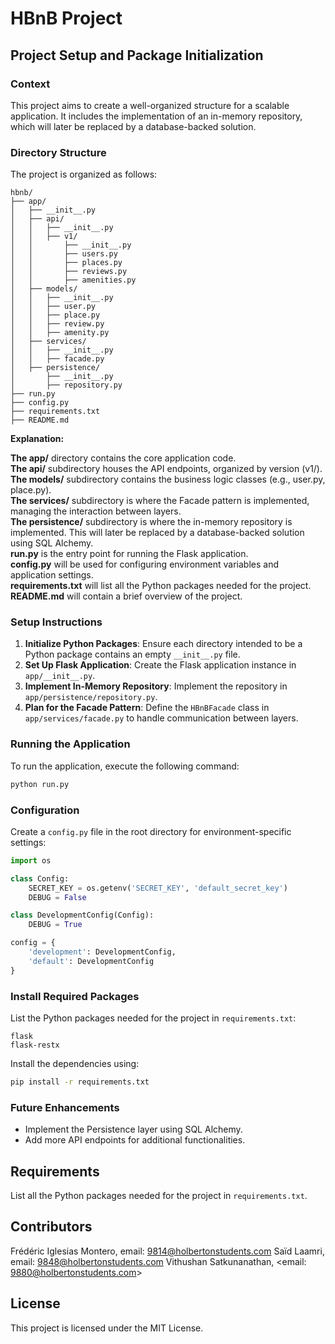 # HBnB Project

## Project Setup and Package Initialization

### Context
This project aims to create a well-organized structure for a scalable application. It includes the implementation of an in-memory repository, which will later be replaced by a database-backed solution.

### Directory Structure
The project is organized as follows:

```
hbnb/
├── app/
│   ├── __init__.py
│   ├── api/
│   │   ├── __init__.py
│   │   ├── v1/
│   │       ├── __init__.py
│   │       ├── users.py
│   │       ├── places.py
│   │       ├── reviews.py
│   │       ├── amenities.py
│   ├── models/
│   │   ├── __init__.py
│   │   ├── user.py
│   │   ├── place.py
│   │   ├── review.py
│   │   ├── amenity.py
│   ├── services/
│   │   ├── __init__.py
│   │   ├── facade.py
│   ├── persistence/
│       ├── __init__.py
│       ├── repository.py
├── run.py
├── config.py
├── requirements.txt
├── README.md
```
<b>Explanation:</b>

<b>The app/</b> directory contains the core application code.<br>
<b>The api/</b> subdirectory houses the API endpoints, organized by version (v1/).<br>
<b>The models/</b> subdirectory contains the business logic classes (e.g., user.py, place.py).<br>
<b>The services/</b> subdirectory is where the Facade pattern is implemented, managing the interaction between layers.<br>
<b>The persistence/</b> subdirectory is where the in-memory repository is implemented. This will later be replaced by a database-backed solution using SQL Alchemy.<br>
<b>run.py</b> is the entry point for running the Flask application.<br>
<b>config.py</b> will be used for configuring environment variables and application settings.<br>
<b>requirements.txt</b> will list all the Python packages needed for the project.<br>
<b>README.md</b> will contain a brief overview of the project.<br>

### Setup Instructions
1. **Initialize Python Packages**: Ensure each directory intended to be a Python package contains an empty `__init__.py` file.
2. **Set Up Flask Application**: Create the Flask application instance in `app/__init__.py`.
3. **Implement In-Memory Repository**: Implement the repository in `app/persistence/repository.py`.
4. **Plan for the Facade Pattern**: Define the `HBnBFacade` class in `app/services/facade.py` to handle communication between layers.

### Running the Application
To run the application, execute the following command:
```bash
python run.py
```

### Configuration
Create a `config.py` file in the root directory for environment-specific settings:
```python
import os

class Config:
    SECRET_KEY = os.getenv('SECRET_KEY', 'default_secret_key')
    DEBUG = False

class DevelopmentConfig(Config):
    DEBUG = True

config = {
    'development': DevelopmentConfig,
    'default': DevelopmentConfig
}
```

### Install Required Packages
List the Python packages needed for the project in `requirements.txt`:
```
flask
flask-restx
```
Install the dependencies using:
```bash
pip install -r requirements.txt
```

### Future Enhancements
- Implement the Persistence layer using SQL Alchemy.
- Add more API endpoints for additional functionalities.

## Requirements
List all the Python packages needed for the project in `requirements.txt`.

## Contributors
Frédéric Iglesias Montero, email: <9814@holbertonstudents.com>
Saïd Laamri, email: <9848@holbertonstudents.com>
Vithushan Satkunanathan, <email: 9880@holbertonstudents.com>

## License
This project is licensed under the MIT License.
